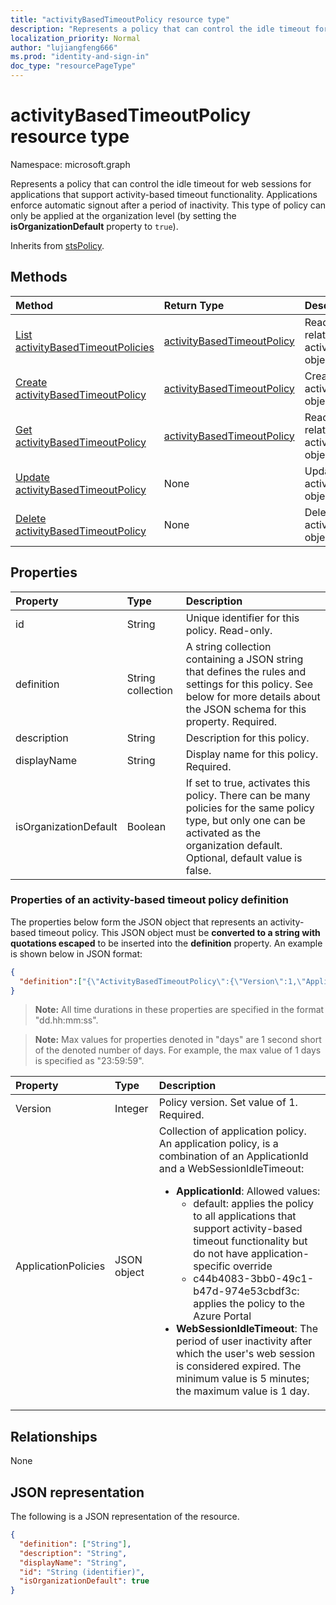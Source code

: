 ```yaml
---
title: "activityBasedTimeoutPolicy resource type"
description: "Represents a policy that can control the idle timeout for web sessions for applications that support activity-based timeout functionality."
localization_priority: Normal
author: "lujiangfeng666"
ms.prod: "identity-and-sign-in"
doc_type: "resourcePageType"
---
```


# activityBasedTimeoutPolicy resource type

Namespace: microsoft.graph

Represents a policy that can control the idle timeout for web sessions for applications that support activity-based timeout functionality. Applications enforce automatic signout after a period of inactivity. This type of policy can only be applied at the organization level (by setting the **isOrganizationDefault** property to `true`).

Inherits from [stsPolicy](stsPolicy.md).

## Methods

| Method       | Return Type | Description |
|:-------------|:------------|:------------|
| [List activityBasedTimeoutPolicies](../api/activitybasedtimeoutpolicy-list.md) | [activityBasedTimeoutPolicy](activitybasedtimeoutpolicy.md) | Read properties and relationships of activityBasedTimeoutPolicy objects. |
| [Create activityBasedTimeoutPolicy](../api/activitybasedtimeoutpolicy-post-activitybasedtimeoutpolicies.md) | [activityBasedTimeoutPolicy](activitybasedtimeoutpolicy.md) | Create an activityBasedTimeoutPolicy object. |
| [Get activityBasedTimeoutPolicy](../api/activitybasedtimeoutpolicy-get.md) | [activityBasedTimeoutPolicy](activitybasedtimeoutpolicy.md) | Read properties and relationships of an activityBasedTimeoutPolicy object. |
| [Update activityBasedTimeoutPolicy](../api/activitybasedtimeoutpolicy-update.md) | None | Update an activityBasedTimeoutPolicy object. |
| [Delete activityBasedTimeoutPolicy](../api/activitybasedtimeoutpolicy-delete.md) | None | Delete an activityBasedTimeoutPolicy object. |

## Properties

| Property     | Type        | Description |
|:-------------|:------------|:------------|
|id|String| Unique identifier for this policy. Read-only.|
|definition|String collection| A string collection containing a JSON string that defines the rules and settings for this policy. See below for more details about the JSON schema for this property. Required.|
|description|String| Description for this policy.|
|displayName|String| Display name for this policy. Required.|
|isOrganizationDefault|Boolean|If set to true, activates this policy. There can be many policies for the same policy type, but only one can be activated as the organization default. Optional, default value is false.|


### Properties of an activity-based timeout policy definition
The properties below form the JSON object that represents an activity-based timeout policy. This JSON object must be **converted to a string with quotations escaped** to be inserted into the **definition** property. An example is shown below in JSON format:

<!-- {
  "blockType": "ignored"
}-->
```json
{
  "definition":["{\"ActivityBasedTimeoutPolicy\":{\"Version\":1,\"ApplicationPolicies\":[{\"ApplicationId\":\"default\",\"WebSessionIdleTimeout\":\"01:00:00\"},{\"ApplicationId\":\"c44b4083-3bb0-49c1-b47d-974e53cbdf3c\",\"WebSessionIdleTimeout\":\"00:15:00\"}]}}"]
}
```

>**Note:** All time durations in these properties are specified in the format "dd.hh:mm:ss".

>**Note:** Max values for properties denoted in "days" are 1 second short of the denoted number of days. For example, the max value of 1 days is specified as "23:59:59".

| Property	   | Type	|Description|
|:-------------|:------|:---------|
|Version|Integer|Policy version. Set value of 1. Required.|
|ApplicationPolicies|JSON object|Collection of application policy. An application policy, is a combination of an ApplicationId and a WebSessionIdleTimeout: <br> <ul><li>**ApplicationId**: Allowed values:<ul><li> default: applies the policy to all applications that support activity-based timeout functionality but do not have application-specific override</li><li> c44b4083-3bb0-49c1-b47d-974e53cbdf3c: applies the policy to the Azure Portal</li></ul></li><li>**WebSessionIdleTimeout**: The period of user inactivity after which the user's web session is considered expired. The minimum value is 5 minutes; the maximum value is 1 day.</li></ul> |


## Relationships

None

## JSON representation

The following is a JSON representation of the resource.

<!-- {
  "blockType": "resource",
  "optionalProperties": [

  ],
  "@odata.type": "microsoft.graph.activityBasedTimeoutPolicy",
  "baseType": "",
  "keyProperty": "id"
}-->

```json
{
  "definition": ["String"],
  "description": "String",
  "displayName": "String",
  "id": "String (identifier)",
  "isOrganizationDefault": true
}
```

<!-- uuid: 16cd6b66-4b1a-43a1-adaf-3a886856ed98
2019-02-04 14:57:30 UTC -->
<!-- {
  "type": "#page.annotation",
  "description": "activityBasedTimeoutPolicy resource",
  "keywords": "",
  "section": "documentation",
  "tocPath": ""
}-->

